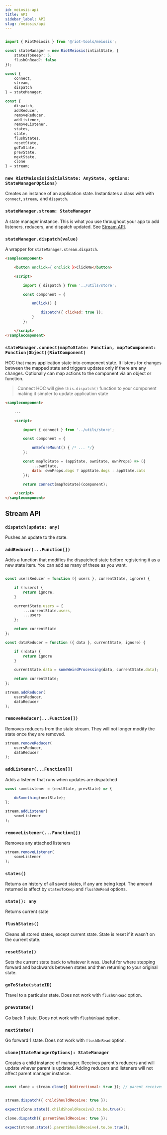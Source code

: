 ```yaml
---
id: meiosis-api
title: API
sidebar_label: API
slug: /meiosis/api
---
```


```js

import { RiotMeiosis } from '@riot-tools/meiosis';

const stateManager = new RiotMeiosis(intialState, {
    statesToKeep?: 5,
    flushOnRead?: false
});

const {
    connect,
    stream,
    dispatch
} = stateManager;

const {
    dispatch,
    addReducer,
    removeReducer,
    addListener,
    removeListener,
    states,
    state,
    flushStates,
    resetState,
    goToState,
    prevState,
    nextState,
    clone
} = stream;

```

### `new RiotMeiosis(initialState: AnyState, options: StateManagerOptions)`

Creates an instance of an application state. Instantiates a class with with `connect`, `stream,` and `dispatch`.

### `stateManager.stream: StateManager`

A state manager instance. This is what you use throughout your app to add listeners, reducers, and dispatch updated. See [Stream API](#stream-api).

### `stateManager.dispatch(value)`

A wrapper for `stateManager.stream.dispatch`.


```html
<samplecomponent>

    <button onclick={ onClick }>ClickMe</button>

    <script>

        import { dispatch } from '../utils/store';

        const component = {

            onClick() {

                dispatch({ clicked: true });
            }
        };

    </script>
</samplecomponent>
```


### `stateManager.connect(mapToState: Function, mapToComponent: Function|Object)(RiotComponent)`

HOC that maps application state into component state. It listens for changes between the mapped state and triggers updates only if there are any changes. Optionally can map actions to the component via an object or function.

> Connect HOC will give `this.dispatch()` function to your component making it simpler to update application state

```html
<samplecomponent>

    ...

    <script>

        import { connect } from '../utils/store';

        const component = {

            onBeforeMount() { /* ... */}
        };

        const mapToState = (appState, ownState, ownProps) => ({
            ...ownState,
            data: ownProps.dogs ? appState.dogs : appState.cats
        });

        return connect(mapToState)(component);

    </script>
</samplecomponent>
```

## Stream API

### `dispatch(update: any)`

Pushes an update to the state.

### `addReducer(...Function[])`

Adds a function that modifies the dispatched state before registering it as a new state item. You can add as many of these as you want.

```js

const usersReducer = function ({ users }, currentState, ignore) {

    if (!users) {
        return ignore;
    }

    currentState.users = {
        ...currentState.users,
        ...users
    };

    return currentState
};

const dataReducer = function ({ data }, currentState, ignore) {

    if (!data) {
        return ignore
    }

    currentState.data = someWeirdProcessing(data, currentState.data);

    return currentState;
};

stream.addReducer(
    usersReducer,
    dataReducer
);
```

### `removeReducer(...Function[])`

Removes reducers from the state stream. They will not longer modify the state once they are removed.

```js
stream.removeReducer(
    usersReducer,
    dataReducer
);
```

### `addListener(...Function[])`

Adds a listener that runs when updates are dispatched

```js
const someListener = (nextState, prevState) => {

    doSomething(nextState);
};

stream.addListener(
    someListener
);
```

### `removeListener(...Function[])`

Removes any attached listeners

```js
stream.removeListener(
    someListener
);
```

### `states()`

Returns an history of all saved states, if any are being kept. The amount returned is affect by `statesToKeep` and `flushOnRead` options.

### `state(): any`

Returns current state

### `flushStates()`

Cleans all stored states, except current state. State is reset if it wasn't on the current state.

### `resetState()`

Sets the current state back to whatever it was. Useful for where stepping forward and backwards between states and then returning to your original state.

### `goToState(stateID)`

Travel to a particular state. Does not work with `flushOnRead` option.

### `prevState()`

Go back 1 state. Does not work with `flushOnRead` option.

### `nextState()`

Go forward 1 state. Does not work with `flushOnRead` option.

### `clone(StateManagerOptions): StateManager`

Creates a child instance of manager. Receives parent's reducers and will update whever parent is updated. Adding reducers and listeners will not affect parent manager instance.

```js

const clone = stream.clone({ bidirectional: true }); // parent receives updates from child


stream.dispatch({ childShouldReceive: true });

expect(clone.state().childShouldReceive).to.be.true();

clone.dispatch({ parentShouldReceive: true });

expect(stream.state().parentShouldReceive).to.be.true();
```
